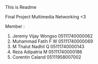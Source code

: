 This is Readme

Final Project Multimedia Networking
<3

Member :
1. Jeremy Vijay Wongso 05111740000062
2. Muhammad Fatih F W  05111740000069
3. M Thalut Nadhil Q   05111740000143
4. Reza Adipatria M   05111740000186
5. Corentin Caland     05111958007002
